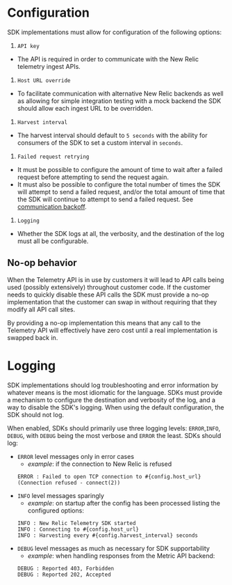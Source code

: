 # Configuration

SDK implementations must allow for configuration of the following options:

1. `API key`
  * The API is required in order to communicate with the New Relic telemetry ingest APIs. 
1. `Host URL override`
  * To facilitate communication with alternative New Relic backends as well as allowing for simple integration testing with a mock backend the SDK should allow each ingest URL to be overridden.
1. `Harvest interval`
  * The harvest interval should default to `5 seconds` with the ability for consumers of the SDK to set a custom interval in `seconds`.
1. `Failed request retrying`
  * It must be possible to configure the amount of time to wait after a failed request 
    before attempting to send the request again.  
  * It must also be possible to configure the total number of times the SDK will attempt
    to send a failed request, and/or the total amount of time that the SDK will continue
    to attempt to send a failed request.
    See [communication backoff](./communication.md#backoff). 
1. `Logging`
  * Whether the SDK logs at all, the verbosity, and the destination of the log must all be configurable.

## No-op behavior

When the Telemetry API is in use by customers it will lead to API calls being used (possibly extensively) throughout customer code. If the customer needs to quickly disable these API calls the SDK must provide a no-op implementation that the customer can swap in without requiring that they modify all API call sites.

By providing a no-op implementation this means that any call to the Telemetry API will effectively have zero cost until a real implementation is swapped back in. 

# Logging

SDK implementations should log troubleshooting and error information by whatever means is the most idiomatic for the language. SDKs must provide a mechanism to configure the destination and verbosity of the log, and a way to disable the SDK's logging. 
When using the default configuration, the SDK should not log.

When enabled, SDKs should primarily use three logging levels: `ERROR`,`INFO`, `DEBUG`, 
with `DEBUG` being the most verbose and `ERROR` the least.  SDKs should log:

* `ERROR` level messages only in error cases
  * _example_: if the connection to New Relic is refused
  ```
  ERROR : Failed to open TCP connection to #{config.host_url} (Connection refused - connect(2))
  ```
* `INFO` level messages sparingly
  * _example_: on startup after the config has been processed listing the configured options:
  ```
  INFO : New Relic Telemetry SDK started
  INFO : Connecting to #{config.host_url}
  INFO : Harvesting every #{config.harvest_interval} seconds
  ```
* `DEBUG` level messages as much as necessary for SDK supportability
  * _example_: when handling responses from the Metric API backend:
  ```
  DEBUG : Reported 403, Forbidden
  DEBUG : Reported 202, Accepted
  ```
